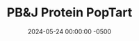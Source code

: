 ---
layout: post
title:  "PB&J Protein PopTart"
date:   2024-05-24 00:00:00 -0500
categories:
- Recipes
- Breakfast
permalink: /recipes/protein-poptart
image: /assets/Food/Breakfast/PopTart/poptart-cover.jpg
ing: poptart-ing
facts: poptart-facts
section1: Dough
start2: No Sugar Added Apple Spread
section2: Filling
start3: Natural peanut butter by HAMPTON FARMS
section3: Topping
start4: 
section4: 
start5: 
section5: 
Prep: 15
Rest: 30
Cook: 6
Source1: 
Source2: 
whisk: https://s.samsungfood.com/T3SHl
tags: 
- oatmeal
- oats
- quick oats
- oat flour
- protein powder
- whey
- unflavored whey
- yogurt
- plain nonfat greek yogurt
- greek yogurt
- nonfat yogurt
- plain yogurt
- gluten free
- almond extract
- jelly
- peanut butter
- unsweetned applesauce
- apple butter
- apple spread
- fruit
- jam
- poptart
- pop-tart
- pop tart
- pastry
- toaster pastry
- vic
Description: Vic got me a pair of PopTart socks, so now I'm legally obligated to make a healthy version myself (those are the rules). It's a gluten free crust made of coconut flour, oat flour, and whey, with a homemade <a href="apple-spread">No Sugar Added Apple Spread</a> filling, giving you a toaster pastry you can actually eat for breakfast. I also drizzled some melted peanut butter on top for healthy fats and some more protein.  You can do everything the night before, and just toast/airfry the PopTart in the morning, making for a quick and easy breakfast with over 45 g of protein!
Instructions: 
- In a bowl, combine together the crust ingredients (whey, syrup, cinnamon, salt, almond extract, yogurt, coconut flour, and oat flour).  You should have a slightly sticky dough.  Refrigerate for about 30 minutes for the oats to absorb the liquid<br><br>

- Place the dough onto a piece of parchment paper, and lightly wet your hands.  Flatten to an even thin rectangle, and scoop a little bit of batter onto half of it, spreading evenly<br><br>
- <center><img src="/assets/Food/Breakfast/PopTart/poptart-2.jpg" alt="" class="instruction-image"></center><br>

- I've used <a href="apple-spread">No Sugar Added Apple Spread</a> for these PopTarts, but unsweetened applesauce would also work.  Any low or no sugar jelly or jam (such as <a href="berry-jam">Low Sugar Berry Jam</a>) would also work well as a filling, as well as date paste<br><br>

- Fold the PopTart over on itself.  Crimp all the edges together with a fork.  Poke the top a few times with a fork<br><br>
- <center><img src="/assets/Food/Breakfast/PopTart/poptart-3.jpg" alt="" class="instruction-image"></center><br>

- Air fry at 350F for about 6 minutes, or until the PopTart is a golden brown color<br><br>
- <center><img src="/assets/Food/Breakfast/PopTart/poptart-5.jpg" alt="" class="instruction-image"></center><br>

- Meanwhile, in a small bowl, melt peanut butter in the microwave.  Drizzle on top of the PopTart, and serve
---